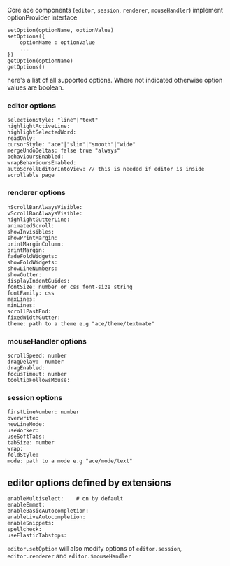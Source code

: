 Core ace components (`editor`, `session`, `renderer`, `mouseHandler`) implement optionProvider interface

    setOption(optionName, optionValue)
    setOptions({
        optionName : optionValue
        ...
    })
    getOption(optionName)
    getOptions()

here's a list of all supported options. Where not indicated otherwise option values are boolean.

### editor options
    selectionStyle: "line"|"text"
    highlightActiveLine: 
    highlightSelectedWord: 
    readOnly: 
    cursorStyle: "ace"|"slim"|"smooth"|"wide"
    mergeUndoDeltas: false true "always"
    behavioursEnabled: 
    wrapBehavioursEnabled: 
    autoScrollEditorIntoView: // this is needed if editor is inside scrollable page

### renderer options
    hScrollBarAlwaysVisible:
    vScrollBarAlwaysVisible:
    highlightGutterLine:
    animatedScroll:
    showInvisibles:
    showPrintMargin:
    printMarginColumn:
    printMargin:
    fadeFoldWidgets:
    showFoldWidgets:
    showLineNumbers:
    showGutter:
    displayIndentGuides:
    fontSize: number or css font-size string
    fontFamily: css 
    maxLines: 
    minLines:
    scrollPastEnd: 
    fixedWidthGutter:
    theme: path to a theme e.g "ace/theme/textmate"

### mouseHandler options
    scrollSpeed: number
    dragDelay:  number
    dragEnabled:
    focusTimout: number
    tooltipFollowsMouse:

### session options
    firstLineNumber: number
    overwrite:
    newLineMode:
    useWorker:
    useSoftTabs:
    tabSize: number
    wrap: 
    foldStyle:
    mode: path to a mode e.g "ace/mode/text"

## editor options defined by extensions
    enableMultiselect:    # on by default
    enableEmmet: 
    enableBasicAutocompletion:
    enableLiveAutocompletion:   
    enableSnippets:
    spellcheck:
    useElasticTabstops:
    
`editor.setOption` will also modify options of `editor.session`, `editor.renderer` and `editor.$mouseHandler`